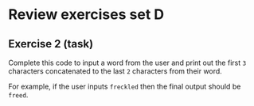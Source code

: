 # Review exercises set D
## Exercise 2 (task)

Complete this code to input a word from the user and print out the first `3` characters concatenated to the last `2` characters from their word.

For example, if the user inputs `freckled` then the final output should be `freed`.
